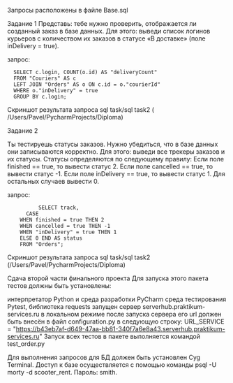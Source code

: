 ﻿Запросы расположены в файле Base.sql 

Задание 1 Представь: тебе нужно проверить, отображается ли созданный заказ в базе данных. Для этого: выведи список логинов курьеров с количеством их заказов в статусе «В доставке» (поле inDelivery = true).

запрос:

      SELECT c.login, COUNT(o.id) AS "deliveryCount" 
      FROM "Couriers" AS c 
      LEFT JOIN "Orders" AS o ON c.id = o."courierId" 
      WHERE o."inDelivery" = true 
      GROUP BY c.login;
Скриншот результата запроса sql task/sql task2  ( /Users/Pavel/PycharmProjects/Diploma)

Задание 2

Ты тестируешь статусы заказов. Нужно убедиться, что в базе данных они записываются корректно. Для этого: выведи все трекеры заказов и их статусы. Статусы определяются по следующему правилу: Если поле finished == true, то вывести статус 2. Если поле canсelled == true, то вывести статус -1. Если поле inDelivery == true, то вывести статус 1. Для остальных случаев вывести 0.

запрос:

              SELECT track, 
          CASE 
        WHEN finished = true THEN 2 
        WHEN cancelled = true THEN -1 
        WHEN "inDelivery" = true THEN 1 
        ELSE 0 END AS status 
        FROM "Orders";
      
Скриншот результата запроса sql task/sql task2 (/Users/Pavel/PycharmProjects/Diploma)

Сдача второй части финального проекта
Для запуска этого пакета тестов должны быть установлены:

интерпретатор Python и среда разработки PyCharm
среда тестирования Pytest, библиотека requests
запущен сервер serverhub.praktikum-services.ru в локальном режиме
после запуска сервера его url должен быть внесён в файл configuration.py в следующую строку:
URL_SERVICE = "https://b43eb7af-d649-47aa-bb81-340f7a6e8a43.serverhub.praktikum-services.ru"
Запуск всех тестов в пакете выполняется командой test_order.py

Для выполнения запросов для БД должен быть установлен Cyg Terminal. Доступ к базе осуществляется с помощью команды psql -U morty -d scooter_rent. Пароль: smith.
